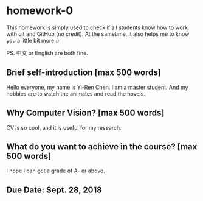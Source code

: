# homework-0
This homework is simply used to check if all students know how to work with git and GitHub (no credit).
At the sametime, it also helps me to know you a little bit more :)

PS. 中文 or English are both fine.

## Brief self-introduction [max 500 words]
Hello everyone, my name is Yi-Ren Chen.
I am a master student.
And my hobbies are to watch the animates and read the novels.

## Why Computer Vision? [max 500 words]
CV is so cool, and it is useful for my research.

## What do you want to achieve in the course? [max 500 words]
I hope I can get a grade of A- or above.

## Due Date: Sept. 28, 2018
